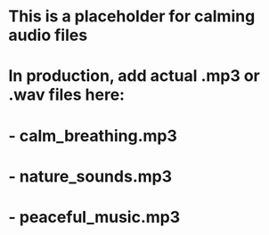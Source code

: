 # This is a placeholder for calming audio files

# In production, add actual .mp3 or .wav files here:

# - calm_breathing.mp3

# - nature_sounds.mp3

# - peaceful_music.mp3
